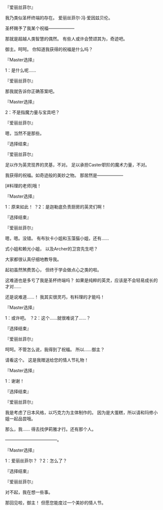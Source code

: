 『爱丽丝菲尔』

我乃类似圣杯终端的存在。
爱丽丝菲尔·冯·爱因兹贝伦。

圣杯赐予了我某个祝福——————

那就是超越人类智慧的偶然。
有些人或许会赞颂其为，奇迹吧。

御主。呵呵。
你知道我获得的祝福是什么吗？

『Master选择』

1：是什么呢……

『爱丽丝菲尔』

那我就告诉你正确答案吧。

『Master选择』

2：不是指魔力量与宝具吧？

『爱丽丝菲尔』

嗯，当然不是那些。

『选择结束』

『爱丽丝菲尔』

足以作为英灵现界的灵基，不对。
足以承担Caster职阶的魔术力量，不对。

我获得的祝福。如奇迹般的美妙之物。
那居然是——————

[#料理的老师]哦！

『Master选择』

1：原来如此！
？2：是迦勒底负责厨房的英灵们啊！

『选择结束』

『爱丽丝菲尔』

嗯，嗯。没错。
有布狄卡小姐和玉藻猫小姐，还有……

式小姐和赖光小姐，
以及Archer的卫宫先生吧？

大家都很认真仔细地教导我。

起初虽然煞费苦心，
但终于学会做点心之类的啦。

这难道也是多亏了我是圣杯终端吗？
如果是纯粹的英灵，应该是不会轻易成长的才对……

还是说难道……！
我其实很灵巧，有料理的才能吗！

『Master选择』

1：或许吧。
？2：这个……就很难说了……？

『选择结束』

『爱丽丝菲尔』

呵呵。不管怎么说，我得到了祝福。
所以……御主？

请看这个。
这是我赠送给您的情人节礼物！

『Master选择』

1：谢谢！

『选择结束』

『爱丽丝菲尔』

我是考虑了日本风格，以巧克力为主体制作的。
因为是大蛋糕，所以请和玛修小姐一起品尝哦。

那么，我……
得去找伊莉雅才行。还有那个人。

————————————。

『Master选择』

1：爱丽丝菲尔？
？2：怎么了？

『选择结束』

『爱丽丝菲尔』

对不起，我在想一些事。

那回见啦，御主！
但愿您能度过一个美妙的情人节。

